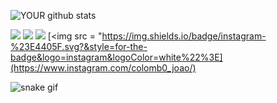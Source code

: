 ![YOUR github stats](https://github-readme-stats.vercel.app/api?username=Colombao)

[<img src="https://img.shields.io/badge/twitter-%231DA1F2.svg?&style=for-the-badge&logo=twitter&logoColor=white" />](https://twitter.com/J_Colomb0) [<img src="https://img.shields.io/badge/medium-%2312100E.svg?&style=for-the-badge&logo=medium&logoColor=white" />](https://medium.com/USERNAME)  [<img src="https://img.shields.io/badge/linkedin-%230077B5.svg?&style=for-the-badge&logo=linkedin&logoColor=white" />](https://www.linkedin.com/in/USERNAME/) [<img src = "https://img.shields.io/badge/instagram-%23E4405F.svg?&style=for-the-badge&logo=instagram&logoColor=white%22%3E](https://www.instagram.com/colomb0_joao/)


![snake gif](https://github.com/Colombao/snake/blob/output/github-contribution-grid-snake.svg)
  
<!--   ![YOUR github stats](https://github-readme-stats.vercel.app/api?username=Gatione)
[<img src="https://img.shields.io/badge/twitter-%231DA1F2.svg?&style=for-the-badge&logo=twitter&logoColor=white" />](https://twitter.com/gationezb) [<img src="https://img.shields.io/badge/medium-%2312100E.svg?&style=for-the-badge&logo=medium&logoColor=white" />](https://medium.com/USERNAME)  [<img src="https://img.shields.io/badge/linkedin-%230077B5.svg?&style=for-the-badge&logo=linkedin&logoColor=white" />](https://www.linkedin.com/in/willian-matos-cabral/) [<img src = "https://img.shields.io/badge/instagram-%23E4405F.svg?&style=for-the-badge&logo=instagram&logoColor=white%22%3E](https://www.instagram.com/colomb0_joao/)
![snake gif](https://github.com/Gatione/Gatione/blob/output/github-contribution-grid-snake.svg) -->

